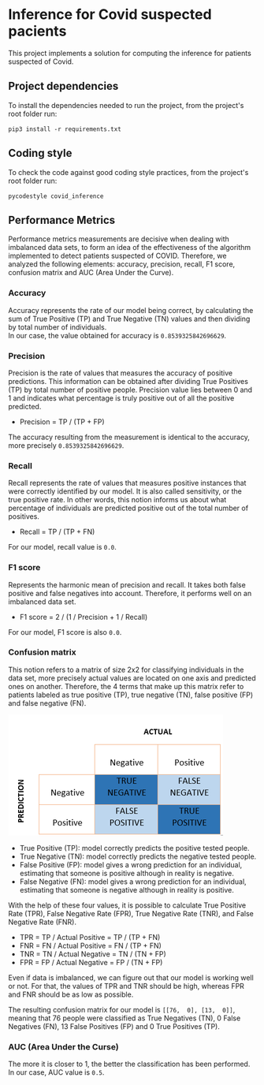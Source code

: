 # Inference for Covid suspected pacients
This project implements a solution for computing the inference for patients suspected of Covid.

## Project dependencies
To install the dependencies needed to run the project, from the project's root folder run:
```
pip3 install -r requirements.txt
```

## Coding style
To check the code against good coding style practices, from the project's root folder run:
```
pycodestyle covid_inference
```

## Performance Metrics
Performance metrics measurements are decisive when dealing with imbalanced data sets, to form an idea of the
effectiveness of the algorithm implemented to detect patients suspected of COVID. Therefore, we analyzed the
following elements: accuracy, precision, recall, F1 score, confusion matrix and AUC (Area Under the Curve).

### Accuracy
Accuracy represents the rate of our model being correct, by calculating the sum
of True Positive (TP) and True Negative (TN) values and then dividing by total
number of individuals.\
In our case, the value obtained for accuracy is `0.8539325842696629`.
### Precision
Precision is the rate of values that measures the accuracy of positive predictions.
This information can be obtained after dividing True Positives (TP) by total
number of positive people. Precision value lies between 0 and 1 and indicates
what percentage is truly positive out of all the positive predicted.
* Precision = TP / (TP + FP)

The accuracy resulting from the measurement is identical to the accuracy,
more precisely `0.8539325842696629`.

### Recall
Recall represents the rate of values that measures positive instances that were
correctly identified by our model. It is also called sensitivity, or the true
positive rate. In other words, this notion informs us about what percentage of
individuals are predicted positive out of the total number of positives.
* Recall = TP / (TP + FN)

For our model, recall value is `0.0`.

### F1 score
Represents the harmonic mean of precision and recall. It takes both false positive
and false negatives into account. Therefore, it performs well on an imbalanced
data set.
* F1 score = 2 / (1 / Precision + 1 / Recall)

For our model, F1 score is also `0.0`.

### Confusion matrix
This notion refers to a matrix of size 2x2 for classifying individuals in the data
set, more precisely actual values are located on one axis and predicted ones on
another. Therefore, the 4 terms that make up this matrix refer to patients labeled
as true positive (TP), true negative (TN), false positive (FP) and false negative
(FN).

![Confusion matrix](/doc/Confusion_matrix.png)

* True Positive (TP): model correctly predicts the positive tested people.
* True Negative (TN): model correctly predicts the negative tested people.
* False Positive (FP): model gives a wrong prediction for an individual, 
estimating that someone is positive although in reality is negative.
* False Negative (FN): model gives a wrong prediction for an individual, 
estimating that someone is negative although in reality is positive.

With the help of these four values, it is possible to calculate True Positive
Rate (TPR), False Negative Rate (FPR), True Negative Rate (TNR), and False
Negative Rate (FNR).
* TPR = TP / Actual Positive = TP / (TP + FN)
* FNR = FN / Actual Positive = FN / (TP + FN)
* TNR = TN / Actual Negative = TN / (TN + FP)
* FPR = FP / Actual Negative = FP / (TN + FP)

Even if data is imbalanced, we can figure out that our model is working well or
not. For that, the values of TPR and TNR should be high, whereas FPR and FNR should
be as low as possible.

The resulting confusion matrix for our model is `[[76,  0], [13,  0]]`, meaning
that 76 people were classified as True Negatives (TN), 0 False Negatives (FN),
13 False Positives (FP) and 0 True Positives (TP).

### AUC (Area Under the Curse)
The more it is closer to 1, the better the classification has been performed.
In our case, AUC value is `0.5`.
